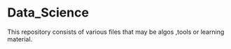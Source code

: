 # Data_Science
This repository consists of various files that may be algos ,tools or learning material.
